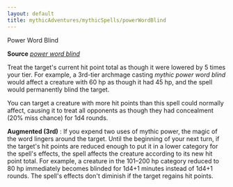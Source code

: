 ```yaml
---
layout: default
title: mythicAdventures/mythicSpells/powerWordBlind
---
```

Power Word Blind

**Source** [_power word blind_](spells/powerWordBlind#_power-word-blind)

Treat the target's current hit point total as though it were lowered by 5 times your tier. For example, a 3rd-tier archmage casting _mythic power word blind_ would affect a creature with 60 hp as though it had 45 hp, and the spell would permanently blind the target.

You can target a creature with more hit points than this spell could normally affect, causing it to treat all opponents as though they had concealment (20% miss chance) for 1d4 rounds.

**Augmented (3rd)** : If you expend two uses of mythic power, the magic of the word lingers around the target. Until the beginning of your next turn, if the target's hit points are reduced enough to put it in a lower category for the spell's effects, the spell affects the creature according to its new hit point total. For example, a creature in the 101–200 hp category reduced to 80 hp immediately becomes blinded for 1d4+1 minutes instead of 1d4+1 rounds. The spell's effects don't diminish if the target regains hit points.

